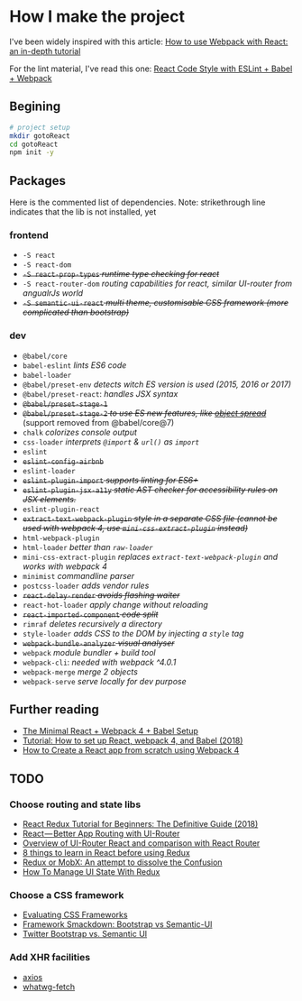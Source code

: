 # How I make the project

I've been widely inspired with this article: [How to use Webpack with React: an in-depth tutorial](https://medium.freecodecamp.org/learn-webpack-for-react-a36d4cac5060)

For the lint material, I've read this one: [React Code Style with ESLint + Babel + Webpack](https://www.robinwieruch.de/react-eslint-webpack-babel/)

## Begining

```bash
# project setup
mkdir gotoReact
cd gotoReact
npm init -y
```

## Packages

Here is the commented list of dependencies.
Note: strikethrough line indicates that the lib is not installed, yet

### frontend

* `-S react`
* `-S react-dom`
* ~~`-S react-prop-types` *runtime type checking for react*~~
* `-S react-router-dom` *routing capabilities for react, similar UI-router from angualrJs world*
* ~~`-S semantic-ui-react` *multi theme, customisable CSS framework (more complicated than bootstrap)*~~

### dev

* `@babel/core`
* `babel-eslint` *lints ES6 code*
* `babel-loader`
* `@babel/preset-env` *detects witch ES version is used (2015, 2016 or 2017)*
* `@babel/preset-react`: *handles JSX syntax*
* ~~`@babel/preset-stage-1`~~
* ~~`@babel/preset-stage-2` *to use ES new features, like [object spread](https://github.com/tc39/proposal-object-rest-spread)*~~ (support removed from @babel/core@7)
* `chalk` *colorizes console output*
* `css-loader` *interprets `@import` & `url()` as `import`*
* `eslint`
* ~~`eslint-config-airbnb`~~
* `eslint-loader`
* ~~`eslint-plugin-import` *supports linting for ES6+*~~
* ~~`eslint-plugin-jsx-a11y` *static AST checker for accessibility rules on JSX elements.*~~
* `eslint-plugin-react`
* ~~`extract-text-webpack-plugin` *style in a separate CSS file (cannot be used with webpack 4, use `mini-css-extract-plugin` instead)*~~
* `html-webpack-plugin`
* `html-loader` *better than `raw-loader`*
* `mini-css-extract-plugin` *replaces `extract-text-webpack-plugin` and works with webpack 4*
* `minimist` *commandline parser*
* `postcss-loader` *adds vendor rules*
* ~~`react-delay-render` *avoids flashing waiter*~~
* `react-hot-loader` *apply change without reloading*
* ~~`react-imported-component` *code split*~~
* `rimraf` *deletes recursively a directory*
* `style-loader` *adds CSS to the DOM by injecting a `style` tag*
* ~~`webpack-bundle-analyzer` *visual analyser*~~
* `webpack` *module bundler + build tool*
* `webpack-cli`: *needed with webpack ^4.0.1*
* `webpack-merge` *merge 2 objects*
* `webpack-serve` *serve locally for dev purpose*

## Further reading

* [The Minimal React + Webpack 4 + Babel Setup](https://www.robinwieruch.de/minimal-react-webpack-babel-setup/)
* [Tutorial: How to set up React, webpack 4, and Babel (2018)](https://www.valentinog.com/blog/react-webpack-babel/)
* [How to Create a React app from scratch using Webpack 4](https://medium.freecodecamp.org/part-1-react-app-from-scratch-using-webpack-4-562b1d231e75)

## TODO

### Choose routing and state libs

* [React Redux Tutorial for Beginners: The Definitive Guide (2018)](https://www.valentinog.com/blog/react-redux-tutorial-beginners/)
* [React — Better App Routing with UI-Router](https://medium.com/@Carmichaelize/react-better-app-routing-with-ui-router-f76b334eebd7)
* [Overview of UI-Router React and comparison with React Router](https://marcobotto.com/blog/overview-of-ui-router-react-and-comparison-with-react-router/)
* [8 things to learn in React before using Redux](https://www.robinwieruch.de/learn-react-before-using-redux/)
* [Redux or MobX: An attempt to dissolve the Confusion](https://www.robinwieruch.de/redux-mobx-confusion/)
* [How To Manage UI State With Redux](https://codeburst.io/how-to-manage-ui-state-with-redux-24deb6cf0d57)

### Choose a CSS framework

* [Evaluating CSS Frameworks](https://codeburst.io/evaluating-css-frameworks-bulma-vs-foundation-vs-milligram-vs-pure-vs-semantic-vs-uikit-503883bd25a3)
* [Framework Smackdown: Bootstrap vs Semantic-UI](https://hostpresto.com/blog/framework-smackdown-bootstrap-vs-semantic-ui/)
* [Twitter Bootstrap vs. Semantic UI](https://www.upwork.com/hiring/development/twitter-bootstrap-vs-semantic-ui/)

### Add XHR facilities

* [axios](https://www.npmjs.com/package/axios)
* [whatwg-fetch](https://github.com/github/fetch)
